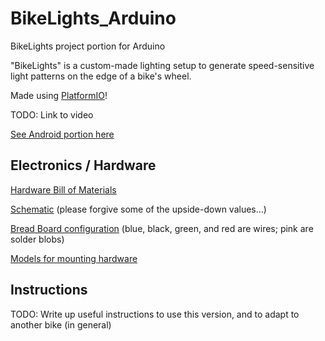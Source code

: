 # BikeLights_Arduino
BikeLights project portion for Arduino

"BikeLights" is a custom-made lighting setup to generate speed-sensitive light patterns on the edge of a bike's wheel.

Made using [PlatformIO](https://platformio.org/)!

TODO:  Link to video

[See Android portion here](https://github.com/samuelgbrown/BikeLights_Android)


## Electronics / Hardware
[Hardware Bill of Materials](https://htmlpreview.github.io/?https://github.com/samuelgbrown/BikeLights_Arduino/blob/master/Bike_Lights_refined_bom.html)

[Schematic](https://github.com/samuelgbrown/BikeLights_Arduino/blob/master/Bike_Lights_refined_schem.png) (please forgive some of the upside-down values...)

[Bread Board configuration](https://github.com/samuelgbrown/BikeLights_Arduino/blob/master/Bike_Lights_refined_bb.png) (blue, black, green, and red are wires; pink are solder blobs)

[Models for mounting hardware](https://github.com/samuelgbrown/BikeLights_Arduino/tree/master/models)

## Instructions
TODO: Write up useful instructions to use this version, and to adapt to another bike (in general)
